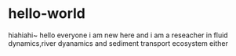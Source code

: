 # hello-world
hiahiahi~
hello everyone
i am new here
and i am a reseacher in fluid dynamics,river dyanamics and sediment transport
ecosystem either
